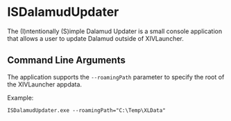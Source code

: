 # ISDalamudUpdater
The (I)ntentionally (S)imple Dalamud Updater is a small console application
that allows a user to update Dalamud outside of XIVLauncher.

## Command Line Arguments
The application supports the `--roamingPath` parameter to specify the root
of the XIVLauncher appdata.

Example:
```
ISDalamudUpdater.exe --roamingPath="C:\Temp\XLData"
```
